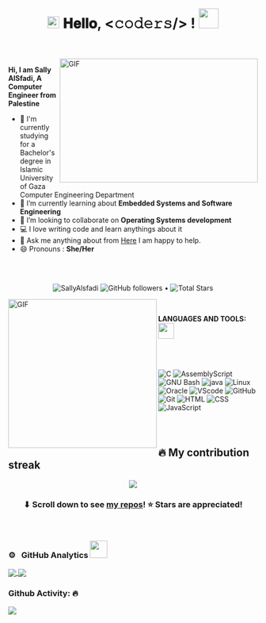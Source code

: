 <h1 align="center">
  <a target="_blank">
    <img src="https://github.com/JayantGoel001/JayantGoel001/blob/master/GIF/Earth.gif?raw=true" width="24px" style="max-width:100%;">
  </a>
  𝐇𝐞𝐥𝐥𝐨, &lt;𝚌𝚘𝚍𝚎𝚛𝚜/&gt; !
  <a target="_blank">
    <img src="https://github.com/JayantGoel001/JayantGoel001/blob/master/GIF/Hi.gif?raw=true" width="40px" />
  </a>
</h1>
<br/>
<br/>
<a target="_blank">
  <img align="right" height="250" width="400" alt="GIF" src="https://github.com/JayantGoel001/JayantGoel001/blob/master/GIF/code.gif?raw=true">
</a>


  **Hi, I am Sally AlSfadi, A Computer Engineer from Palestine**
- 🔭 I'm currently studying for a Bachelor's degree in Islamic University of Gaza Computer Engineering Department
- 🌱 I’m currently learning about **Embedded Systems and Software Engineering**
- 👯 I’m looking to collaborate on **Operating Systems development**
- 💻 I love writing code and learn anythings about it
- 💬 Ask me anything about from <a href="https://github.com/SallyAlsfadi/SallyAlsfadi/issues" title="Issues">Here</a> I am happy to help.
- 😄 Pronouns : **She/Her**


<br/>
<br/>
<p align="center">  
  <img src="https://komarev.com/ghpvc/?username=SallyAlsfadi" alt="SallyAlsfadi" />
  <img alt="GitHub followers" src="https://img.shields.io/github/followers/SallyAlsfadi?label=Followers&style=social"> •   
  <img src="https://img.shields.io/github/stars/SallyAlsfadi?label=Stars" alt="Total Stars">
</p>
<a target="_blank"><img align="left" height="300" width="300" alt="GIF" src="https://github.com/JayantGoel001/JayantGoel001/blob/master/GIF/github.gif?raw=true"></a>
<br/>


**LANGUAGES AND TOOLS:**  <img src = "https://media2.giphy.com/media/QssGEmpkyEOhBCb7e1/giphy.gif?cid=ecf05e47a0n3gi1bfqntqmob8g9aid1oyj2wr3ds3mg700bl&rid=giphy.gif" width = 32px>


<br/>
<br/>

![C](https://img.shields.io/badge/-C-000?&logo=C)
![AssemblyScript](https://img.shields.io/badge/-AssemblyScript-000?&logo=AssemblyScript&logoColor=007AAC)
![GNU Bash](https://img.shields.io/badge/-GNUBash-000?&logo=GNUBash&logoColor=4EAA25)
![java](https://img.shields.io/badge/-Java-000?&logo=java&logoColor=4479A1)
![Linux](https://img.shields.io/badge/-Linux-000?&logo=Linux)
![Oracle](https://img.shields.io/badge/-Oracle-000?&logo=Oracle&logoColor=F80000)
![VScode](https://img.shields.io/badge/-VSCode-000?&logo=VisualStudioCode&logoColor=007ACC)
![GitHub](https://img.shields.io/badge/-GitHub-000?&logo=GitHub)
![Git](https://img.shields.io/badge/-Git-000?&logo=Git)
![HTML](https://img.shields.io/badge/-HTML5-000?&logo=HTML5)
![CSS](https://img.shields.io/badge/-CSS3-000?&logo=CSS3&logoColor=1572B6)
![JavaScript](https://img.shields.io/badge/-JavaScript-000?&logo=JavaScript)

<br/>

#
## 🔥 My contribution streak

<p align="center">
  <a href="https://github.com/SallyAlsfadi/github-readme-streak-stats">
    <img src="https://github-readme-streak-stats.herokuapp.com/?user=SallyAlsfadi#version3"/>
  </a>
</p>

<h3 align="center">⬇ Scroll down to see <a href="https://github.com/SallyAlsfadi?tab=repositories">my repos</a>! ⭐ Stars are appreciated!</h3>




<br/>

### ⚙️ &nbsp; GitHub Analytics <img src = "https://i.pinimg.com/originals/65/c4/f4/65c4f452571be1261e9c623f7da488ac.gif" width = 35px>


<a href="https://github.com/anuraghazra/github-readme-stats"> <img align="center" src="https://github-readme-stats.vercel.app/api?username=SallyAlsfadi&count_private=true&show_icons=true&include_all_commits=true&hide_border=true&hide_title=true" /> </a> <a href="https://github.com/anuraghazra/github-readme-stats"> <img align="center" src="https://github-readme-stats.vercel.app/api/top-langs/?username=SallyAlsfadi&langs_count=3&hide_title=true&hide_border=true" /> </a>


### Github Activity: 🔥 
<img align="center" src="https://activity-graph.herokuapp.com/graph?username=SallyAlsfadi&theme=dracula&color=B994E6&bg_color=2B2D3D" />
